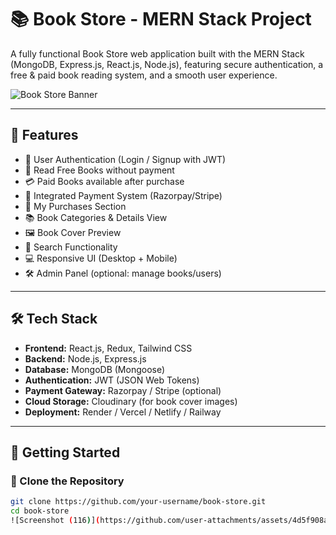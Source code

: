 # 📚 Book Store - MERN Stack Project

A fully functional Book Store web application built with the MERN Stack (MongoDB, Express.js, React.js, Node.js), featuring secure authentication, a free & paid book reading system, and a smooth user experience.

![Book Store Banner](https://your-image-url.com/banner.png)

---

## 🔑 Features

- 🔐 User Authentication (Login / Signup with JWT)
- 📖 Read Free Books without payment
- 💳 Paid Books available after purchase
- 🛒 Integrated Payment System (Razorpay/Stripe)
- 🧾 My Purchases Section
- 📚 Book Categories & Details View
- 🖼️ Book Cover Preview
- 🔎 Search Functionality
- 💻 Responsive UI (Desktop + Mobile)
- 🛠️ Admin Panel (optional: manage books/users)

---

## 🛠️ Tech Stack

- **Frontend:** React.js, Redux, Tailwind CSS
- **Backend:** Node.js, Express.js
- **Database:** MongoDB (Mongoose)
- **Authentication:** JWT (JSON Web Tokens)
- **Payment Gateway:** Razorpay / Stripe (optional)
- **Cloud Storage:** Cloudinary (for book cover images)
- **Deployment:** Render / Vercel / Netlify / Railway

---

## 🚀 Getting Started

### 📁 Clone the Repository

```bash
git clone https://github.com/your-username/book-store.git
cd book-store
![Screenshot (116)](https://github.com/user-attachments/assets/4d5f908a-8d50-485a-b9f2-b01df974ddd2)

